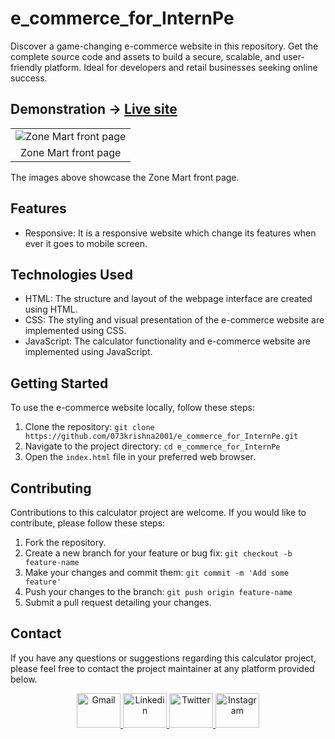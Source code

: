 # e_commerce_for_InternPe
Discover a game-changing e-commerce website in this repository. Get the complete source code and assets to build a secure, scalable, and user-friendly platform. Ideal for developers and retail businesses seeking online success.


## Demonstration -> [Live site](https://073krishna2001.github.io/e_commerce_for_InternPe/)

<table>
  <tr>
    <td align="center">
      <img src="https://github.com/073krishna2001/e_commerce_for_InternPe/assets/96362071/59e3db30-dfe4-449c-a6a3-ce9f0608745a" alt="Zone Mart front page">
    </td>
  </tr>
  <tr>
    <td align="center">Zone Mart front page</td>
  </tr>
</table>

The images above showcase the Zone Mart front page.


## Features

- Responsive: It is a responsive website which change its features when ever it goes to mobile screen.


## Technologies Used

- HTML: The structure and layout of the webpage interface are created using HTML.
- CSS: The styling and visual presentation of the e-commerce website are implemented using CSS.
- JavaScript: The calculator functionality and e-commerce website are implemented using JavaScript.


## Getting Started

To use the e-commerce website locally, follow these steps:

1. Clone the repository: `git clone https://github.com/073krishna2001/e_commerce_for_InternPe.git`
2. Navigate to the project directory: `cd e_commerce_for_InternPe`
3. Open the `index.html` file in your preferred web browser.


## Contributing

Contributions to this calculator project are welcome. If you would like to contribute, please follow these steps:

1. Fork the repository.
2. Create a new branch for your feature or bug fix: `git checkout -b feature-name`
3. Make your changes and commit them: `git commit -m 'Add some feature'`
4. Push your changes to the branch: `git push origin feature-name`
5. Submit a pull request detailing your changes.


## Contact

If you have any questions or suggestions regarding this calculator project, please feel free to contact the project maintainer at any platform provided below.

<div align="center">
  <a href="mailto:073krishna2002@gmail.com" target="_blank" rel="noreferrer">
  <img src="https://cdn.worldvectorlogo.com/logos/gmail-icon-2.svg" alt="Gmail" width="70" height="55">
  </a>
  <a href="https://www.linkedin.com/in/krishna-pratap-singh-7b0b61228/" target="_blank" rel="noreferrer">
  <img src="https://cdn.worldvectorlogo.com/logos/linkedin-icon-2.svg" alt="Linkedin" width="70" height="55">
  </a>
  <a href="https://twitter.com/Krishna99141626" target="_blank" rel="noreferrer">
  <img src="https://cdn.worldvectorlogo.com/logos/twitter-6.svg" alt="Twitter" width="70" height="55">
  </a>
  <a href="https://www.instagram.com/073krishna2001/" target="_blank" rel="noreferrer">
  <img src="https://cdn.worldvectorlogo.com/logos/instagram-2016-5.svg" alt="Instagram" width="70" height="55">
  </a>
</div>
